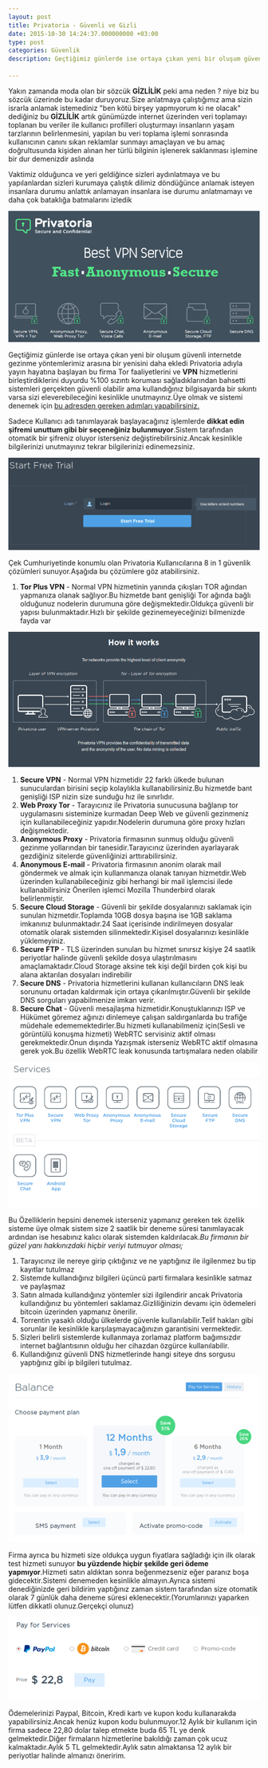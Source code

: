 ```yaml
---
layout: post
title: Privatoria - Güvenli ve Gizli
date: 2015-10-30 14:24:37.000000000 +03:00
type: post
categories: Güvenlik
description: Geçtiğimiz günlerde ise ortaya çıkan yeni bir oluşum güvenli internetde gezinme yöntemlerimiz arasına bir yenisini daha ekledi Privatoria adıyla

---
```


Yakın zamanda moda olan bir sözcük **GİZLİLİK** peki ama neden ? niye biz bu sözcük üzerinde bu kadar duruyoruz.Size anlatmaya çalıştığımız ama sizin israrla anlamak istemediniz "ben kötü birşey yapmıyorum ki ne olacak" dediğiniz bu **GİZLİLİK** artık günümüzde internet üzerinden veri toplamayı toplanan bu veriler ile kullanıcı profilleri oluşturmayı insanların yaşam tarzlarının belirlenmesini, yapılan bu veri toplama işlemi sonrasında kullanıcının canını sıkan reklamlar sunmayı amaçlayan ve bu amaç doğrultusunda kişiden alınan her türlü bilginin işlenerek saklanması işlemine bir dur demenizdir aslında

Vaktimiz olduğunca ve yeri geldiğince sizleri aydınlatmaya ve bu yapılanlardan sizleri kurumaya çalıştık dilimiz döndüğünce anlamak isteyen insanlara durumu anlattık anlamayan insanlara ise durumu anlatmamayı ve daha çok bataklığa batmalarını izledik

![Privatoria-best-VPN-Service](/assets/Privatoria-best-VPN-Service.png)

Geçtiğimiz günlerde ise ortaya çıkan yeni bir oluşum güvenli internetde gezinme yöntemlerimiz arasına bir yenisini daha ekledi Privatoria adıyla yayın hayatına başlayan bu firma Tor faaliyetlerini ve **VPN** hizmetlerini birleştirdiklerini duyurdu %100 sızıntı koruması sağladıklarından bahsetti sistemleri gerçekten güvenli olabilir ama kullandığınız bilgisayarda bir sıkıntı varsa sizi eleverebileceğini kesinlikle unutmayınız.Üye olmak ve sistemi denemek için [bu adresden gereken adımları yapabilirsiniz.](https://my.privatoria.net/)

Sadece Kullanıcı adı tanımlayarak başlayacağınız işlemlerde **dikkat edin şifremi unuttum gibi bir seçeneğiniz bulunmuyor**.Sistem tarafından otomatik bir şifreniz oluyor isterseniz değiştirebilirsiniz.Ancak kesinlikle bilgilerinizi unutmayınız tekrar bilgilerinizi edinemezsiniz.

![provitaria_register_area](/assets/provitaria_register_area.png)

Çek Cumhuriyetinde konumlu olan Privatoria Kullanıcılarına 8 in 1 güvenlik çözümleri sunuyor.Aşağıda bu çözümlere göz atabilirsiniz.

1. **Tor Plus VPN** - Normal VPN hizmetinin yanında çıkışları TOR ağından yapmanıza olanak sağlıyor.Bu hizmetde bant genişliği Tor ağında bağlı olduğunuz nodelerin durumuna göre değişmektedir.Oldukça güvenli bir yapısı bulunmaktadır.Hızlı bir şekilde gezinemeyeceğinizi bilmenizde fayda var

![privatoria_vpn_tor_service](/assets/privatoria_vpn_tor_service.png)

1. **Secure VPN** - Normal VPN hizmetidir 22 farklı ülkede bulunan sunuculardan birisini seçip kolaylıkla kullanabilirsiniz.Bu hizmetde bant genişliği ISP nizin size sunduğu hız ile sınırlıdır.
2. **Web Proxy Tor** - Tarayıcınız ile Privatoria sunucusuna bağlanıp tor uygulamasını sisteminize kurmadan Deep Web ve güvenli gezinmeniz için kullanabileceğiniz yapıdır.Nodelerin durumuna göre proxy hızları değişmektedir.
3. **Anonymous Proxy** - Privatoria firmasının sunmuş olduğu güvenli gezinme yollarından bir tanesidir.Tarayıcınız üzerinden ayarlayarak gezdiğiniz sitelerde güvenliğinizi arttırabilirsiniz.
4. **Anonymous E-mail** - Privatoria firmasının anonim olarak mail göndermek ve almak için kullanmanıza olanak tanıyan hizmetdir.Web üzerinden kullanabileceğiniz gibi herhangi bir mail işlemcisi ilede kullanabilirsiniz Önerilen işlemci Mozilla Thunderbird olarak belirlenmiştir.
5. **Secure Cloud Storage** - Güvenli bir şekilde dosyalarınızı saklamak için sunulan hizmetdir.Toplamda 10GB dosya başına ise 1GB saklama imkanınız bulunmaktadır.24 Saat içerisinde indirilmeyen dosyalar otomatik olarak sistemden silinmektedir.Kişisel dosyalarınızı kesinlikle yüklemeyiniz.
6. **Secure FTP** - TLS üzerinden sunulan bu hizmet sınırsız kişiye 24 saatlik periyotlar halinde güvenli şekilde dosya ulaştırılmasını amaçlamaktadır.Cloud Storage aksine tek kişi değil birden çok kişi bu alana aktarılan dosyaları indirebilir
7. **Secure DNS** - Privatoria hizmetlerini kullanan kullanıcıların DNS leak sorununu ortadan kaldırmak için ortaya çıkarılmıştır.Güvenli bir şekilde DNS sorguları yapabilmenize imkan verir.
8. **Secure Chat** - Güvenli mesajlaşma hizmetidir.Konuştuklarınızı ISP ve Hükümet göremez ağınızı dinlemeye çalışan saldırganlarda bu trafiğe müdehale edememektedirler.Bu hizmeti kullanabilmeniz için(Sesli ve görüntülü konuşma hizmeti) WebRTC servisiniz aktif olması gerekmektedir.Onun dışında Yazışmak isterseniz WebRTC aktif olmasına gerek yok.Bu özellik WebRTC leak konusunda tartışmalara neden olabilir

![privatoriagorsel1](/assets/privatoriagorsel1.png)

Bu Özelliklerin hepsini denemek isterseniz yapmanız gereken tek özellik sisteme üye olmak sistem size 2 saatlik bir deneme süresi tanımlayacak ardından ise hesabınız kalıcı olarak sistemden kaldırılacak._Bu firmanın bir güzel yanı hakkınızdaki hiçbir veriyi tutmuyor olması;_

1. Tarayıcınız ile nereye girip çıktığınız ve ne yaptığınız ile ilgilenmez bu tip kayıtlar tutulmaz
2. Sistemde kullandığınız bilgileri üçüncü parti firmalara kesinlikle satmaz ve paylaşmaz
3. Satın almada kullandığınız yöntemler sizi ilgilendirir ancak Privatoria kullandığınız bu yöntemleri saklamaz.Gizliliğinizin devamı için ödemeleri bitcoin üzerinden yapmanız önerilir.
4. Torrentin yasaklı olduğu ülkelerde güvenle kullanılabilir.Telif hakları gibi sorunlar ile kesinlikle karşılaşmayacağınızın garantisini vermektedir.
5. Sizleri belirli sistemlerde kullanmaya zorlamaz platform bağımsızdır internet bağlantısının olduğu her cihazdan özgürce kullanılabilir.
6. Kullandığınız güvenli DNS hizmetlerinde hangi siteye dns sorgusu yaptığınız gibi ip bilgileri tutulmaz.

![provitoria_payment_method](/assets/provitoria_payment_method.png)

Firma ayrıca bu hizmeti size oldukça uygun fiyatlara sağladığı için ilk olarak test hizmeti sunuyor **bu yüzdende hiçbir şekilde geri ödeme yapmıyor**.Hizmeti satın aldıktan sonra beğenmezseniz eğer paranız boşa gidecektir.Sistemi denemeden kesinlikle almayın.Ayrıca sistemi denediğinizde geri bildirim yaptığınız zaman sistem tarafından size otomatik olarak 7 günlük daha deneme süresi eklenecektir.(Yorumlarınızı yaparken lütfen dikkatli olunuz.Gerçekçi olunuz)

![Provitoria_payment_gateways](/assets/Provitoria_payment_gateways.png)

Ödemelerinizi Paypal, Bitcoin, Kredi kartı ve kupon kodu kullanarakda yapabilirsiniz.Ancak henüz kupon kodu bulunmuyor.12 Aylık bir kullanım için firma sadece 22,80 dolar talep etmekte buda 65 TL ye denk gelmektedir.Diğer firmaların hizmetlerine bakıldığı zaman çok ucuz kalmaktadır.Aylık 5 TL gelmektedir.Aylık satın almaktansa 12 aylık bir periyotlar halinde almanızı öneririm.

